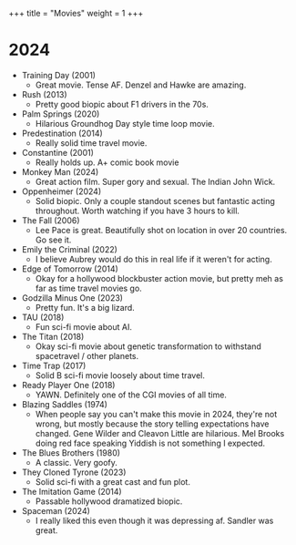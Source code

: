 +++
title = "Movies"
weight = 1
+++


# 2024

- Training Day (2001)
  - Great movie. Tense AF. Denzel and Hawke are amazing.
- Rush (2013)
  - Pretty good biopic about F1 drivers in the 70s.
- Palm Springs (2020)
  - Hilarious Groundhog Day style time loop movie.
- Predestination (2014)
  - Really solid time travel movie.
- Constantine (2001)
  - Really holds up. A+ comic book movie
- Monkey Man (2024)
  - Great action film. Super gory and sexual. The Indian John Wick.
- Oppenheimer (2024)
  - Solid biopic. Only a couple standout scenes but fantastic acting throughout. Worth watching if you have 3 hours to kill.
- The Fall (2006)
  - Lee Pace is great. Beautifully shot on location in over 20 countries. Go see it.
- Emily the Criminal (2022)
  - I believe Aubrey would do this in real life if it weren't for acting.
- Edge of Tomorrow (2014)
  - Okay for a hollywood blockbuster action movie, but pretty meh as far as time travel movies go.
- Godzilla Minus One (2023)
  - Pretty fun. It's a big lizard.
- TAU (2018)
  - Fun sci-fi movie about AI.
- The Titan (2018)
  - Okay sci-fi movie about genetic transformation to withstand spacetravel / other planets.
- Time Trap (2017)
  - Solid B sci-fi movie loosely about time travel.
- Ready Player One (2018)
  - YAWN. Definitely one of the CGI movies of all time.
- Blazing Saddles (1974)
  - When people say you can't make this movie in 2024, they're not wrong, but mostly because the story telling expectations have changed. Gene Wilder and Cleavon Little are hilarious. Mel Brooks doing red face speaking Yiddish is not something I expected.
- The Blues Brothers (1980)
  - A classic. Very goofy.
- They Cloned Tyrone (2023)
  - Solid sci-fi with a great cast and fun plot.
- The Imitation Game (2014)
  - Passable hollywood dramatized biopic.
- Spaceman (2024)
  - I really liked this even though it was depressing af. Sandler was great.
